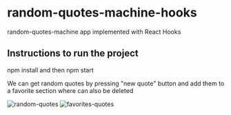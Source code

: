 # random-quotes-machine-hooks 
random-quotes-machine app implemented with React Hooks

## Instructions to run the project
npm install and then npm start 


We can get random quotes by pressing "new quote" button and add them to a favorite section where can also be deleted

![random-quotes](https://user-images.githubusercontent.com/66705822/99191753-755e2000-274d-11eb-8125-3c816c36c2c2.png)
![favorites-quotes](https://user-images.githubusercontent.com/66705822/99191755-78f1a700-274d-11eb-841d-83708722c9d6.png)
